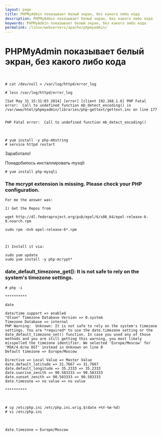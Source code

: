 ```yaml
---
layout: page
title: PHPMyAdmin показывает белый экран, без какого либо кода
description: PHPMyAdmin показывает белый экран, без какого либо кода
keywords: PHPMyAdmin показывает белый экран, без какого либо кода
permalink: /linux/webservers/apache/phpmyadmin/
---
```


# PHPMyAdmin показывает белый экран, без какого либо кода

<br/>

    # cat /dev/null > /var/log/httpd/error_log

    # less /var/log/httpd/error_log

    [Sat May 31 15:31:03 2014] [error] [client 192.168.1.6] PHP Fatal error:  Call to undefined function mb_detect_encoding() in /var/www/html/phpmyadmin/libraries/php-gettext/gettext.inc on line 177


    PHP Fatal error:  Call to undefined function mb_detect_encoding()

<br/>

    # yum install -y php-mbstring
    # service httpd restart

Заработало!

Понадобилось инсталлировать mysqli

    # yum install php-mysqli

### The mcrypt extension is missing. Please check your PHP configuration.

    For me the answer was:

    1) Get the Repos from

    wget http://dl.fedoraproject.org/pub/epel/6/x86_64/epel-release-6-8.noarch.rpm

    sudo rpm -Uvh epel-release-6*.rpm



    2) Install it via:

    sudo yum update
    sudo yum install -y php-mcrypt*

<!--
3) Edit the mcrypt.ini

cp /etc/php.d/mcrypt.ini /etc/php.d/mcrypt.ini.orig


vi /etc/php.d/mcrypt.ini

Нужно добавить:
extension=/usr/lib64/php/modules/mcrypt.so

sudo service httpd restart

-->

### date_default_timezone_get(): It is not safe to rely on the system's timezone settings.

    # php -i

    **********

    date

    date/time support => enabled
    "Olson" Timezone Database Version => 0.system
    Timezone Database => internal
    PHP Warning:  Unknown: It is not safe to rely on the system's timezone settings. You are *required* to use the date.timezone setting or the date_default_timezone_set() function. In case you used any of those methods and you are still getting this warning, you most likely misspelled the timezone identifier. We selected 'Europe/Moscow' for 'MSK/4.0/no DST' instead in Unknown on line 0
    Default timezone => Europe/Moscow

    Directive => Local Value => Master Value
    date.default_latitude => 31.7667 => 31.7667
    date.default_longitude => 35.2333 => 35.2333
    date.sunrise_zenith => 90.583333 => 90.583333
    date.sunset_zenith => 90.583333 => 90.583333
    date.timezone => no value => no value

    **********

<br/>

    # cp /etc/php.ini /etc/php.ini.orig.$(date +%Y-%m-%d)
    # vi /etc/php.ini

<br/>

    date.timezone = Europe/Moscow

<!--
	wget http://rpms.famillecollet.com/enterprise/remi-release-6.rpm
	sudo rpm -Uvh remi-release-6*.rpm
-->
